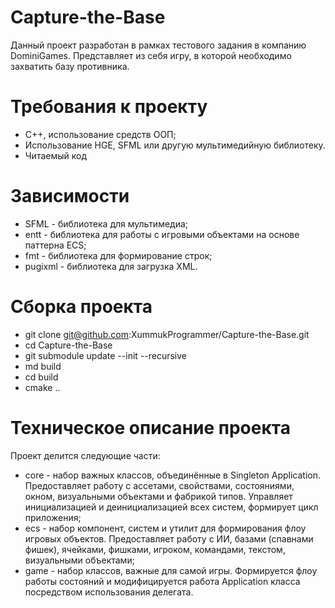 # Capture-the-Base
Данный проект разработан в рамках тестового задания в компанию DominiGames.
Представляет из себя игру, в которой необходимо захватить базу противника.

# Требования к проекту
- C++, использование средств ООП;
- Использование HGE, SFML или другую мультимедийную библиотеку.
- Читаемый код

# Зависимости
- SFML - библиотека для мультимедиа;
- entt - библиотека для работы с игровыми объектами на основе паттерна ECS;
- fmt - библиотека для формирование строк;
- pugixml - библиотека для загрузка XML.

# Сборка проекта
- git clone git@github.com:XummukProgrammer/Capture-the-Base.git
- cd Capture-the-Base
- git submodule update --init --recursive
- md build
- cd build
- cmake ..

# Техническое описание проекта
Проект делится следующие части:
- core - набор важных классов, объединённые в Singleton Application. Предоставляет работу с ассетами, свойствами, состояниями, окном, визуальными объектами и фабрикой типов. Управляет инициализацией и деинициализацией всех систем, формирует цикл приложения;
- ecs - набор компонент, систем и утилит для формирования флоу игровых объектов. Предоставляет работу с ИИ, базами (спавнами фишек), ячейками, фишками, игроком, командами, текстом, визуальными объектами;
- game - набор классов, важные для самой игры. Формируется флоу работы состояний и модифицируется работа Application класса посредством использования делегата.
